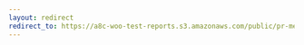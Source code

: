 ```yaml
---
layout: redirect
redirect_to: https://a8c-woo-test-reports.s3.amazonaws.com/public/pr-merge/38974/e2e/index.html
---
```


